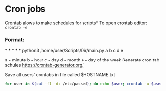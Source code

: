 # Cron jobs
Crontab alows to make schedules for scripts*
To open crontab editor: `crontab -e`
### Format:
\* * * * * python3 /home/user/Scripts/Dir/main.py
 a b c d e

a - minute
b - hour
c - day
d - month
e - day of the week
Generate cron tab schules
https://crontab-generator.org/


Save all users' crontabs in file called $HOSTNAME.txt
```bash
for user in $(cut -f1 -d: /etc/passwd); do echo $user; crontab -u $user -l; echo .; done >> "$HOSTNAME.txt"
```